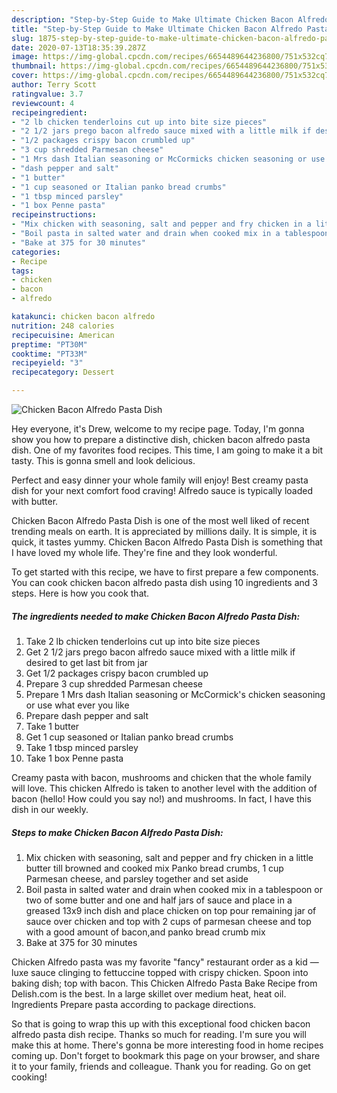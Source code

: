 ```yaml
---
description: "Step-by-Step Guide to Make Ultimate Chicken Bacon Alfredo Pasta Dish"
title: "Step-by-Step Guide to Make Ultimate Chicken Bacon Alfredo Pasta Dish"
slug: 1875-step-by-step-guide-to-make-ultimate-chicken-bacon-alfredo-pasta-dish
date: 2020-07-13T18:35:39.287Z
image: https://img-global.cpcdn.com/recipes/6654489644236800/751x532cq70/chicken-bacon-alfredo-pasta-dish-recipe-main-photo.jpg
thumbnail: https://img-global.cpcdn.com/recipes/6654489644236800/751x532cq70/chicken-bacon-alfredo-pasta-dish-recipe-main-photo.jpg
cover: https://img-global.cpcdn.com/recipes/6654489644236800/751x532cq70/chicken-bacon-alfredo-pasta-dish-recipe-main-photo.jpg
author: Terry Scott
ratingvalue: 3.7
reviewcount: 4
recipeingredient:
- "2 lb chicken tenderloins cut up into bite size pieces"
- "2 1/2 jars prego bacon alfredo sauce mixed with a little milk if desired to get last bit from jar"
- "1/2 packages crispy bacon crumbled up"
- "3 cup shredded Parmesan cheese"
- "1 Mrs dash Italian seasoning or McCormicks chicken seasoning or use what ever you like"
- "dash pepper and salt"
- "1 butter"
- "1 cup seasoned or Italian panko bread crumbs"
- "1 tbsp minced parsley"
- "1 box Penne pasta"
recipeinstructions:
- "Mix chicken with seasoning, salt and pepper and fry chicken in a little butter till browned and cooked mix Panko bread crumbs, 1 cup Parmesan cheese, and parsley together and set aside"
- "Boil pasta in salted water and drain when cooked mix in a tablespoon or two of some butter and one and half jars of sauce and place in a greased 13x9 inch dish and place chicken on top pour remaining jar of sauce over chicken and top with 2 cups of parmesan cheese and top with a good amount of bacon,and panko bread crumb mix"
- "Bake at 375 for 30 minutes"
categories:
- Recipe
tags:
- chicken
- bacon
- alfredo

katakunci: chicken bacon alfredo 
nutrition: 248 calories
recipecuisine: American
preptime: "PT30M"
cooktime: "PT33M"
recipeyield: "3"
recipecategory: Dessert

---
```



![Chicken Bacon Alfredo Pasta Dish](https://img-global.cpcdn.com/recipes/6654489644236800/751x532cq70/chicken-bacon-alfredo-pasta-dish-recipe-main-photo.jpg)

Hey everyone, it's Drew, welcome to my recipe page. Today, I'm gonna show you how to prepare a distinctive dish, chicken bacon alfredo pasta dish. One of my favorites food recipes. This time, I am going to make it a bit tasty. This is gonna smell and look delicious.

Perfect and easy dinner your whole family will enjoy! Best creamy pasta dish for your next comfort food craving! Alfredo sauce is typically loaded with butter.

Chicken Bacon Alfredo Pasta Dish is one of the most well liked of recent trending meals on earth. It is appreciated by millions daily. It is simple, it is quick, it tastes yummy. Chicken Bacon Alfredo Pasta Dish is something that I have loved my whole life. They're fine and they look wonderful.


To get started with this recipe, we have to first prepare a few components. You can cook chicken bacon alfredo pasta dish using 10 ingredients and 3 steps. Here is how you cook that.

<!--inarticleads1-->

##### The ingredients needed to make Chicken Bacon Alfredo Pasta Dish:

1. Take 2 lb chicken tenderloins cut up into bite size pieces
1. Get 2 1/2 jars prego bacon alfredo sauce mixed with a little milk if desired to get last bit from jar
1. Get 1/2 packages crispy bacon crumbled up
1. Prepare 3 cup shredded Parmesan cheese
1. Prepare 1 Mrs dash Italian seasoning or McCormick&#39;s chicken seasoning or use what ever you like
1. Prepare dash pepper and salt
1. Take 1 butter
1. Get 1 cup seasoned or Italian panko bread crumbs
1. Take 1 tbsp minced parsley
1. Take 1 box Penne pasta


Creamy pasta with bacon, mushrooms and chicken that the whole family will love. This chicken Alfredo is taken to another level with the addition of bacon (hello! How could you say no!) and mushrooms. In fact, I have this dish in our weekly. 

<!--inarticleads2-->

##### Steps to make Chicken Bacon Alfredo Pasta Dish:

1. Mix chicken with seasoning, salt and pepper and fry chicken in a little butter till browned and cooked mix Panko bread crumbs, 1 cup Parmesan cheese, and parsley together and set aside
1. Boil pasta in salted water and drain when cooked mix in a tablespoon or two of some butter and one and half jars of sauce and place in a greased 13x9 inch dish and place chicken on top pour remaining jar of sauce over chicken and top with 2 cups of parmesan cheese and top with a good amount of bacon,and panko bread crumb mix
1. Bake at 375 for 30 minutes


Chicken Alfredo pasta was my favorite &#34;fancy&#34; restaurant order as a kid — luxe sauce clinging to fettuccine topped with crispy chicken. Spoon into baking dish; top with bacon. This Chicken Alfredo Pasta Bake Recipe from Delish.com is the best. In a large skillet over medium heat, heat oil. Ingredients Prepare pasta according to package directions. 

So that is going to wrap this up with this exceptional food chicken bacon alfredo pasta dish recipe. Thanks so much for reading. I'm sure you will make this at home. There's gonna be more interesting food in home recipes coming up. Don't forget to bookmark this page on your browser, and share it to your family, friends and colleague. Thank you for reading. Go on get cooking!
